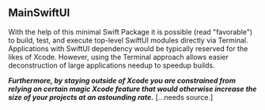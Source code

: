 ## MainSwiftUI
With the help of this minimal Swift Package it is possible (read "favorable") to build, test, and execute top-level SwiftUI modules directly via Terminal. Applications with SwiftUI dependency would be typically reserved for the likes of Xcode. However, using the Terminal approach allows easier deconstruction of large applications needup to speedup builds.

**_Furthermore, by staying outside of Xcode you are constrained from relying on certain magic Xcode feature that would otherwise increase the size of your projects at an astounding rate._**
[...needs source.]

